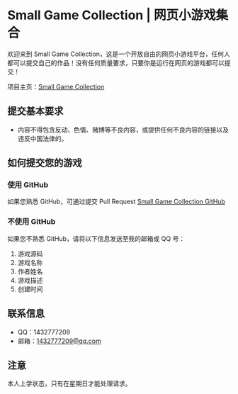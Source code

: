 # Small Game Collection | 网页小游戏集合

欢迎来到 Small Game Collection，这是一个开放自由的网页小游戏平台，任何人都可以提交自己的作品！没有任何质量要求，只要你是运行在网页的游戏都可以提交！

项目主页：[Small Game Collection](https://open-game.pages.dev)

## 提交基本要求

- 内容不得包含反动、色情、赌博等不良内容，或提供任何不良内容的链接以及违反中国法律的。

## 如何提交您的游戏

### 使用 GitHub

如果您熟悉 GitHub，可通过提交 Pull Request [Small Game Collection GitHub](https://github.com/XiaoFeng-QWQ/small-game-collection)

### 不使用 GitHub

如果您不熟悉 GitHub，请将以下信息发送至我的邮箱或 QQ 号：

1. 游戏源码
2. 游戏名称
3. 作者姓名
4. 游戏描述
5. 创建时间

## 联系信息

- QQ：1432777209
- 邮箱：1432777209@qq.com

## 注意

本人上学状态，只有在星期日才能处理请求。
